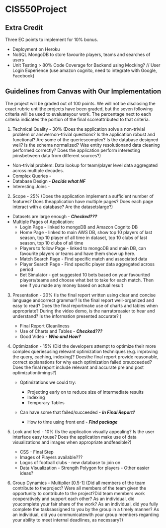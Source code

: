 # CIS550Project

## Extra Credit

Three EC points to implement for 10% bonus. 

* Deployment on Heroku
* NoSQL MongoDB to store favourite players, teams and searches of users
* Unit Testing > 80% Code Coverage for Backend using Mocking? // User Login Experience (use amazon cognito, need to integrate with Google, Facebook)

## Guidelines from Canvas with Our Implementation

The project will be graded out of 100 points. We will not be disclosing the exact rubric untilthe projects have been graded, but the seven following criteria will be used to evaluateyour work. The percentage next to each criteria indicates the portion of the final scoreattributed to that criteria.

1. Technical Quality - 30% ​(Does the application solve a non-trivial problem or answernon-trivial questions? Is the application robust and functional? Are some of the queriescomplex? Is the database designed well? Is the schema normalized? Was entity resolutionand data cleaning performed correctly? Does the application perform interesting joinsbetween data from different sources?)

* Non-trivial problem: Data lookup for team/player level data aggregated across multiple decades. 
* Complex Queries -
* Database Design - ***Decide what NF***
* Interesting Joins -

2. Scope - 25% ​(Does the application implement a sufficient number of features? Does theapplication have multiple pages? Does each page interact with a database? Are the datasetslarge?)

* Datasets are large enough - ***Checked???***
* Multiple Pages of Application:
    * Login Page - linked to mongoDB and Amazon Cognito DB
    * Home Page - linked to main AWS DB, show top 10 players of last season, top 10 player of all time in dataset, top 10 clubs of last season, top 10 clubs of all time
    * Players to follow Page - linked to mongoDB and main DB, can favourite players or teams and have them show up here. 
    * Match Search Page - Find specific match and associated data
    * Player Search Page - Find specific player data aggregated across period
    * Bet Simulator - get suggested 10 bets based on your favourited players/teams and choose what bet to take for each match. Then see if you made any money based on actual result

3. Presentation - 20% ​(Is the final report written using clear and concise language andcorrect grammar? Is the final report well-organized and easy to read? Does the final reportmake use of charts and tables when appropriate? During the video demo, is the narratoreasier to hear and understand? Is the information presented accurate? )
    * Final Report Cleanliness
    * Use of Charts and Tables  - ***Checked???***
    * Good Video - ***Who and How?***
4. Optimization - 15% ​(Did the developers attempt to optimize their more complex queriesusing relevant optimization techniques (e.g. improving the query, caching, indexing)?  Doesthe final report provide reasonable, correct explanations for why each optimization failed orsucceeded? Does the final report include relevant and accurate pre and post optimizationtimings?)
    * Optimizations we could try:
        * Projecting early on to reduce size of intermediate results
        * Indexing
        * Temporary Tables

    * Can have some that failed/succeeded - ***In Final Report?***
        * How to time using front end - ***Find package***
6. Look and feel - 10% ​(Is the application visually appealing? Is the user interface easy touse? Does the application make use of data visualizations and images when appropriate andfeasible?)
    * CSS - Final Step
    * Images of Players available???
    * Logos of football clubs - new database to join on 
    * Data Visualization - Strength Polygon for players - Other easier ideas? 
    
5. Group Dynamics - Multiplier [0.5-1]  ​(Did all members of the team contribute to theproject? Were all members of the team given the opportunity to contribute to the project?Did team members work cooperatively and support each other? As an individual, did youcomplete your fair share of the work? As an individual, did you fully complete the tasksassigned to you by the group in a timely manner? As an individual, did you communicatewith your group members regarding your ability to meet internal deadlines, as necessary?)